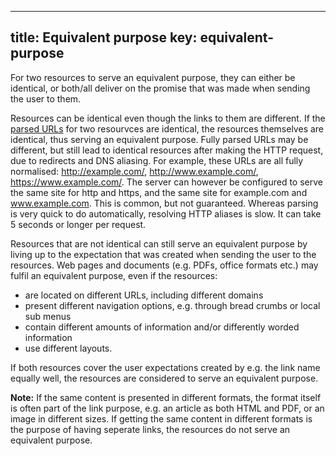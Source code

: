 
---
title: Equivalent purpose 
key: equivalent-purpose 
---

For two resources to serve an equivalent purpose, they can either be identical, or both/all deliver on the promise that was made when sending the user to them.

Resources can be identical even though the links to them are different. 
If the [parsed URLs](https://www.w3.org/TR/html52/infrastructure.html#parsing-urls) for two resourvces are identical, the resources themselves are identical, thus serving an equivalent purpose.
Fully parsed URLs may be different, but still lead to identical resources after making the HTTP request, due to redirects and DNS aliasing. For example, these URLs are all fully normalised: http://example.com/, http://www.example.com/, https://www.example.com/. The server can however be configured to serve the same site for http and https, and the same site for example.com and www.example.com. This is common, but not guaranteed. Whereas parsing is very quick to do automatically, resolving HTTP aliases is slow. It can take 5 seconds or longer per request. 

Resources that are not identical can still serve an equivalent purpose by living up to the expectation that was created when sending the user to the resources.
Web pages and documents (e.g. PDFs, office formats etc.) may fulfil an equivalent purpose, even if the resources:
* are located on different URLs, including different domains
* present different navigation options, e.g. through bread crumbs or local sub menus
* contain different amounts of information and/or differently worded information
* use different layouts.

If both resources cover the user expectations created by e.g. the link name equally well, the resources are considered to serve an equivalent purpose. 

**Note:** If the same content is presented in different formats, the format itself is often part of the link purpose, e.g. an article as both HTML and PDF, or an image in different sizes. If getting the same content in different formats is the purpose of having seperate links, the resources do not serve an equivalent purpose.

